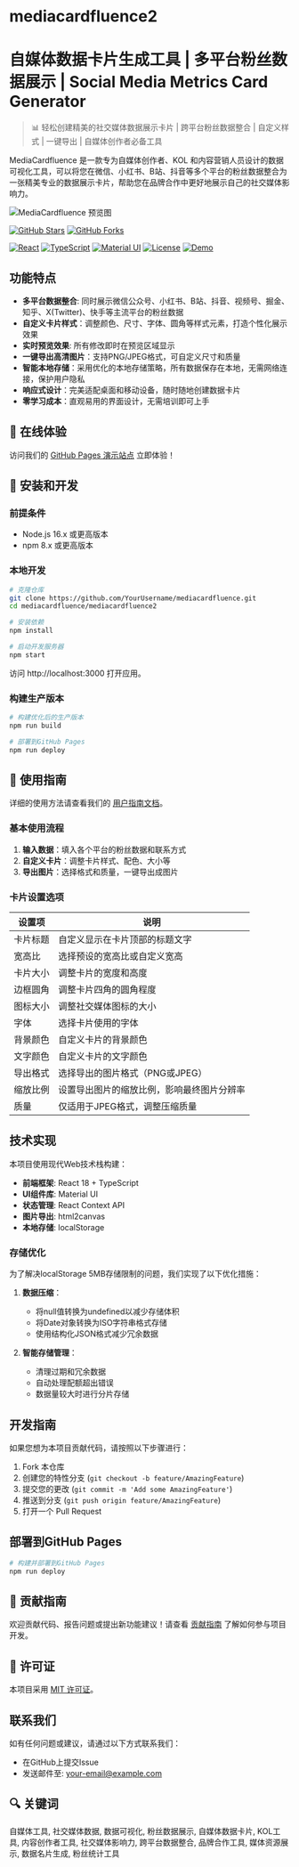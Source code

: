 # mediacardfluence2
# 自媒体数据卡片生成工具 | 多平台粉丝数据展示 | Social Media Metrics Card Generator

> 📊 轻松创建精美的社交媒体数据展示卡片 | 跨平台粉丝数据整合 | 自定义样式 | 一键导出 | 自媒体创作者必备工具

MediaCardfluence 是一款专为自媒体创作者、KOL 和内容营销人员设计的数据可视化工具，可以将您在微信、小红书、B站、抖音等多个平台的粉丝数据整合为一张精美专业的数据展示卡片，帮助您在品牌合作中更好地展示自己的社交媒体影响力。

![MediaCardfluence 预览图](预览图片URL)

[![GitHub Stars](https://img.shields.io/github/stars/maigamomediacardfluence2?style=social)](https://github.com/maigamo/mediacardfluence2)
[![GitHub Forks](https://img.shields.io/github/forks/maigamo/mediacardfluence2?style=social)](https://github.com/maigamo/mediacardfluence2/fork)

[![React](https://img.shields.io/badge/React-18-blue)](https://reactjs.org/)
[![TypeScript](https://img.shields.io/badge/TypeScript-4.9-blue)](https://www.typescriptlang.org/)
[![Material UI](https://img.shields.io/badge/Material_UI-5.17-blue)](https://mui.com/)
[![License](https://img.shields.io/badge/License-MIT-green)](LICENSE)
[![Demo](https://img.shields.io/badge/Live_Demo-GitHub_Pages-success)](https://maigamo.github.io/mediacardfluence2/)


## 功能特点

- **多平台数据整合**: 同时展示微信公众号、小红书、B站、抖音、视频号、掘金、知乎、X(Twitter)、快手等主流平台的粉丝数据
- **自定义卡片样式**：调整颜色、尺寸、字体、圆角等样式元素，打造个性化展示效果
- **实时预览效果**: 所有修改即时在预览区域显示
- **一键导出高清图片**：支持PNG/JPEG格式，可自定义尺寸和质量
- **智能本地存储**：采用优化的本地存储策略，所有数据保存在本地，无需网络连接，保护用户隐私
- **响应式设计**：完美适配桌面和移动设备，随时随地创建数据卡片
- **零学习成本**：直观易用的界面设计，无需培训即可上手


## 🚀 在线体验

访问我们的 [GitHub Pages 演示站点](https://maigamo.github.io/mediacardfluence2/) 立即体验！


## 🔧 安装和开发

### 前提条件

- Node.js 16.x 或更高版本
- npm 8.x 或更高版本

### 本地开发

```bash
# 克隆仓库
git clone https://github.com/YourUsername/mediacardfluence.git
cd mediacardfluence/mediacardfluence2

# 安装依赖
npm install

# 启动开发服务器
npm start
```

访问 http://localhost:3000 打开应用。

### 构建生产版本

```bash
# 构建优化后的生产版本
npm run build

# 部署到GitHub Pages
npm run deploy
```

## 📱 使用指南

详细的使用方法请查看我们的 [用户指南文档](../docs/USER_GUIDE.md)。

### 基本使用流程

1. **输入数据**：填入各个平台的粉丝数据和联系方式
2. **自定义卡片**：调整卡片样式、配色、大小等
3. **导出图片**：选择格式和质量，一键导出成图片


### 卡片设置选项

| 设置项 | 说明 |
|-------|------|
| 卡片标题 | 自定义显示在卡片顶部的标题文字 |
| 宽高比 | 选择预设的宽高比或自定义宽高 |
| 卡片大小 | 调整卡片的宽度和高度 |
| 边框圆角 | 调整卡片四角的圆角程度 |
| 图标大小 | 调整社交媒体图标的大小 |
| 字体 | 选择卡片使用的字体 |
| 背景颜色 | 自定义卡片的背景颜色 |
| 文字颜色 | 自定义卡片的文字颜色 |
| 导出格式 | 选择导出的图片格式（PNG或JPEG） |
| 缩放比例 | 设置导出图片的缩放比例，影响最终图片分辨率 |
| 质量 | 仅适用于JPEG格式，调整压缩质量 |
## 技术实现

本项目使用现代Web技术栈构建：

- **前端框架**: React 18 + TypeScript
- **UI组件库**: Material UI
- **状态管理**: React Context API
- **图片导出**: html2canvas
- **本地存储**: localStorage

### 存储优化

为了解决localStorage 5MB存储限制的问题，我们实现了以下优化措施：

1. **数据压缩**：
   - 将null值转换为undefined以减少存储体积
   - 将Date对象转换为ISO字符串格式存储
   - 使用结构化JSON格式减少冗余数据

2. **智能存储管理**：
   - 清理过期和冗余数据
   - 自动处理配额超出错误
   - 数据量较大时进行分片存储

## 开发指南

如果您想为本项目贡献代码，请按照以下步骤进行：

1. Fork 本仓库
2. 创建您的特性分支 (`git checkout -b feature/AmazingFeature`)
3. 提交您的更改 (`git commit -m 'Add some AmazingFeature'`)
4. 推送到分支 (`git push origin feature/AmazingFeature`)
5. 打开一个 Pull Request

## 部署到GitHub Pages

```bash
# 构建并部署到GitHub Pages
npm run deploy
```

## 🤝 贡献指南

欢迎贡献代码、报告问题或提出新功能建议！请查看 [贡献指南](CONTRIBUTING.md) 了解如何参与项目开发。

## 📄 许可证

本项目采用 [MIT 许可证](LICENSE)。


## 联系我们

如有任何问题或建议，请通过以下方式联系我们：
- 在GitHub上提交Issue
- 发送邮件至: your-email@example.com

## 🔍 关键词

自媒体工具, 社交媒体数据, 数据可视化, 粉丝数据展示, 自媒体数据卡片, KOL工具, 内容创作者工具, 社交媒体影响力, 跨平台数据整合, 品牌合作工具, 媒体资源展示, 数据名片生成, 粉丝统计工具
